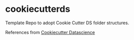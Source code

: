 # cookiecutterds

Template Repo to adopt Cookie Cutter DS folder structures.

References from [Cookiecutter Datascience](https://drivendata.github.io/cookiecutter-data-science/)